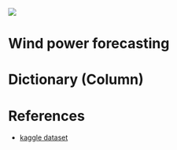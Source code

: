 ![](https://images.pexels.com/photos/532192/pexels-photo-532192.jpeg?auto=compress&cs=tinysrgb&w=1260&h=750&dpr=1)
# Wind power forecasting

# Dictionary (Column)

# References
- [kaggle dataset](https://www.kaggle.com/datasets/l3llff/wind-power)
